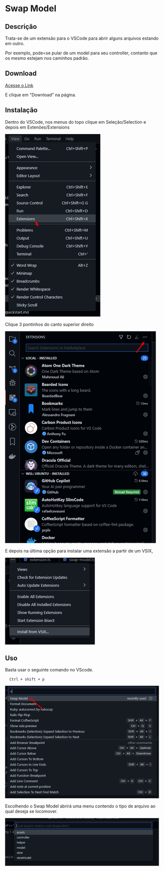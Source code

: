 # Swap Model

## Descrição

Trata-se de um extensão para o VSCode para abrir alguns arquivos estando em outro.

Por exemplo, pode=se pular de um model para seu controller, contanto que os mesmo estejam nos caminhos padrão.

## Download

[Acesse o Link](public/swapmodel-0.0.1.vsix)

E clique em "Download" na página.

## Instalação

Dentro do VSCode, nos menus do topo clique em Seleção/Selection e depois em Extenões/Extensions

![alt text](public/InTuto01.png "Title")

Clique 3 pontinhos do canto superior direito

![alt text](public/InTuto02.png "Title")

E depois na última opção para instalar uma extensão a partir de um VSIX,

![alt text](public/InTuto03.png "Title")

## Uso
Basta usar o seguinte comando no VScode.
```
  Ctrl + shift + p
```

![Menu](public/Menu.png "Title")

Escolhendo o Swap Model abrirá uma menu contendo o tipo de arquivo ao qual deseja se locomover.

![alt text](public/SwapModel.png "Title")
